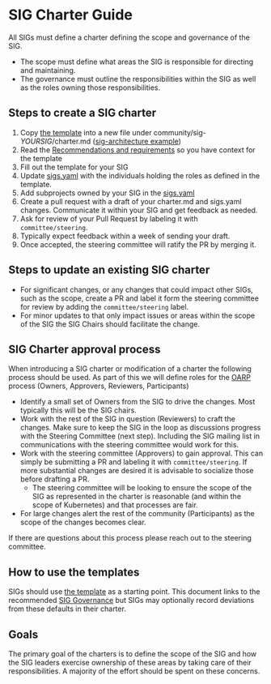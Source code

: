 # SIG Charter Guide

All SIGs must define a charter defining the scope and governance of the SIG.

- The scope must define what areas the SIG is responsible for directing and maintaining.
- The governance must outline the responsibilities within the SIG as well as the roles
  owning those responsibilities.

## Steps to create a SIG charter

1. Copy [the template][Short Template] into a new file under community/sig-*YOURSIG*/charter.md ([sig-architecture example])
2. Read the [Recommendations and requirements] so you have context for the template
3. Fill out the template for your SIG
4. Update [sigs.yaml] with the individuals holding the roles as defined in the template.
5. Add subprojects owned by your SIG in the [sigs.yaml]
6. Create a pull request with a draft of your charter.md and sigs.yaml changes. Communicate it within your SIG
   and get feedback as needed.
7. Ask for review of your Pull Request by labeling it with `committee/steering`.
8. Typically expect feedback within a week of sending your draft.
9. Once accepted, the steering committee will ratify the PR by merging it.

## Steps to update an existing SIG charter

- For significant changes, or any changes that could impact other SIGs, such as the scope, create a
  PR and label it form the steering committee for review by adding the `committee/steering` label.
- For minor updates to that only impact issues or areas within the scope of the SIG the SIG Chairs should
  facilitate the change.

## SIG Charter approval process

When introducing a SIG charter or modification of a charter the following process should be used.
As part of this we will define roles for the [OARP] process (Owners, Approvers, Reviewers, Participants)

- Identify a small set of Owners from the SIG to drive the changes.
  Most typically this will be the SIG chairs.
- Work with the rest of the SIG in question (Reviewers) to craft the changes.
  Make sure to keep the SIG in the loop as discussions progress with the Steering Committee (next step).
  Including the SIG mailing list in communications with the steering committee would work for this.
- Work with the steering committee (Approvers) to gain approval.
  This can simply be submitting a PR and labeling it with `committee/steering`.
  If more substantial changes are desired it is advisable to socialize those before drafting a PR.
  - The steering committee will be looking to ensure the scope of the SIG as represented in the charter is reasonable
    (and within the scope of Kubernetes) and that processes are fair.
- For large changes alert the rest of the community (Participants) as the scope of the changes becomes clear.

If there are questions about this process please reach out to the steering committee.

## How to use the templates

SIGs should use [the template][Short Template] as a starting point. This document links to the recommended
[SIG Governance][sig-governance] but SIGs may optionally record deviations from these defaults in their charter.

## Goals

The primary goal of the charters is to define the scope of the SIG and how the SIG leaders exercise ownership of
these areas by taking care of their responsibilities. A majority of the effort should be spent on these concerns.

[OARP]: https://stumblingabout.com/tag/oarp/
[Recommendations and requirements]: sig-governance-requirements.md
[sig-governance]: sig-governance.md
[Short Template]: sig-charter-template.md
[sigs.yaml]: https://github.com/open-services-group/community/blob/main/sigs.yaml
[sig-architecture example]: https://github.com/kubernetes/community/blob/master/sig-architecture/charter.md
